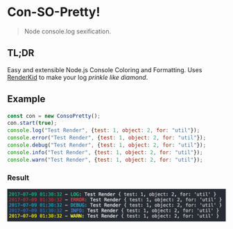 # Con-SO-Pretty! 
> Node console.log sexification. 

## TL;DR
Easy and extensible Node.js Console Coloring and Formatting. 
Uses [RenderKid](https://github.com/AriaMinaei/RenderKid) to make your log *prinkle like diamond*.


## Example
```javascript 
const con = new ConsoPretty();
con.start(true);
console.log("Test Render", {test: 1, object: 2, for: "util"});
console.error("Test Render", {test: 1, object: 2, for: "util"});
console.debug("Test Render", {test: 1, object: 2, for: "util"});
console.info("Test Render", {test: 1, object: 2, for: "util"});
console.warn("Test Render", {test: 1, object: 2, for: "util"});
```
### Result

![Example Output](/img/example.png?raw=true "Example Output")
